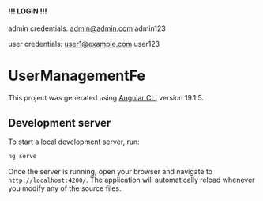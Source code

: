 <strong><h4>!!! LOGIN !!!</h4></strong>

admin credentials: 
admin@admin.com
admin123

user credentials: 
user1@example.com
user123

# UserManagementFe

This project was generated using [Angular CLI](https://github.com/angular/angular-cli) version 19.1.5.

## Development server

To start a local development server, run:

```bash
ng serve
```

Once the server is running, open your browser and navigate to `http://localhost:4200/`. The application will automatically reload whenever you modify any of the source files.
